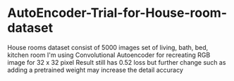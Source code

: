 # AutoEncoder-Trial-for-House-room-dataset
House rooms dataset consist of 5000 images set of living, bath, bed, kitchen room
I'm using Convolutional Autoencoder for recreating RGB image for 32 x 32 pixel
Result still has 0.52 loss but further change such as adding a pretrained weight may increase the detail accuracy
